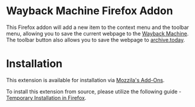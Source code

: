Wayback Machine Firefox Addon
========

This Firefox addon will add a new item to the context menu and the toolbar menu, allowing you to save the current webpage to the [Wayback Machine](http://archive.org/web/). The toolbar button also allows you to save the webpage to [archive.today](archive.today).

Installation
========

This extension is available for installation via [Mozzila's Add-Ons](https://addons.mozilla.org/en-US/firefox/addon/save-url-to-wayback-machine).

To install this extension from source, please utilize the following guide - [Temporary Installation in Firefox](https://developer.mozilla.org/en-US/Add-ons/WebExtensions/Temporary_Installation_in_Firefox).